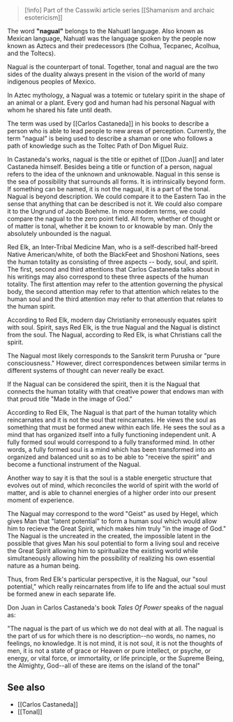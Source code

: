 > [!info] Part of the Casswiki article series [[Shamanism and archaic esotericism]]

The word **"nagual"** belongs to the Nahuatl language. Also known as Mexican language, Nahuatl was the language spoken by the people now known as Aztecs and their predecessors (the Colhua, Tecpanec, Acolhua, and the Toltecs).

Nagual is the counterpart of tonal. Together, tonal and nagual are the two sides of the duality always present in the vision of the world of many indigenous peoples of Mexico.

In Aztec mythology, a Nagual was a totemic or tutelary spirit in the shape of an animal or a plant. Every god and human had his personal Nagual with whom he shared his fate until death.

The term was used by [[Carlos Castaneda]] in his books to describe a person who is able to lead people to new areas of perception. Currently, the term "nagual" is being used to describe a shaman or one who follows a path of knowledge such as the Toltec Path of Don Miguel Ruiz.

In Castaneda's works, nagual is the title or epithet of [[Don Juan]] and later Castaneda himself. Besides being a title or function of a person, nagual refers to the idea of the unknown and unknowable. Nagual in this sense is the sea of possibility that surrounds all forms. It is intrinsically beyond form. If something can be named, it is not the nagual, it is a part of the tonal. Nagual is beyond description. We could compare it to the Eastern Tao in the sense that anything that can be described is not it. We could also compare it to the Ungrund of Jacob Boehme. In more modern terms, we could compare the nagual to the zero point field. All form, whether of thought or of matter is tonal, whether it be known to or knowable by man. Only the absolutely unbounded is the nagual.

Red Elk, an Inter-Tribal Medicine Man, who is a self-described half-breed Native American/white, of both the BlackFeet and Shoshoni Nations, sees the human totality as consisting of three aspects -- body, soul, and spirit. The first, second and third attentions that Carlos Castaneda talks about in his writings may also correspond to these three aspects of the human totality. The first attention may refer to the attention governing the physical body, the second attention may refer to that attention which relates to the human soul and the third attention may refer to that attention that relates to the human spirit.

According to Red Elk, modern day Christianity erroneously equates spirit with soul. Spirit, says Red Elk, is the true Nagual and the Nagual is distinct from the soul. The Nagual, according to Red Elk, is what Christians call the spirit.

The Nagual most likely corresponds to the Sanskrit term Purusha or "pure consciousness." However, direct correspondences between similar terms in different systems of thought can never really be exact.

If the Nagual can be considered the spirit, then it is the Nagual that connects the human totality with that creative power that endows man with that proud title "Made in the image of God."

According to Red Elk, The Nagual is that part of the human totality which reincarnates and it is not the soul that reincarnates. He views the soul as something that must be formed anew within each life. He sees the soul as a mind that has organized itself into a fully functioning independent unit. A fully formed soul would correspond to a fully transformed mind. In other words, a fully formed soul is a mind which has been transformed into an organized and balanced unit so as to be able to "receive the spirit" and become a functional instrument of the Nagual.

Another way to say it is that the soul is a stable energetic structure that evolves out of mind, which reconciles the world of spirit with the world of matter, and is able to channel energies of a higher order into our present moment of experience.

The Nagual may correspond to the word "Geist" as used by Hegel, which gives Man that "latent potential" to form a human soul which would allow him to recieve the Great Spirit, which makes him truly "in the image of God." The Nagual is the uncreated in the created, the impossible latent in the possible that gives Man his soul potential to form a living soul and receive the Great Spirit allowing him to spiritualize the existing world while simultaneously allowing him the possibility of realizing his own essential nature as a human being.

Thus, from Red Elk's particular perspective, it is the Nagual, our "soul potential," which really reincarnates from life to life and the actual soul must be formed anew in each separate life.

Don Juan in Carlos Castaneda's book _Tales Of Power_ speaks of the nagual as:

"The nagual is the part of us which we do not deal with at all. The nagual is the part of us for which there is no description--no words, no names, no feelings, no knowledge. It is not mind, it is not soul, it is not the thoughts of men, it is not a state of grace or Heaven or pure intellect, or psyche, or energy, or vital force, or immortality, or life principle, or the Supreme Being, the Almighty, God--all of these are items on the island of the tonal"

See also
--------

*   [[Carlos Castaneda]]
*   [[Tonal]]